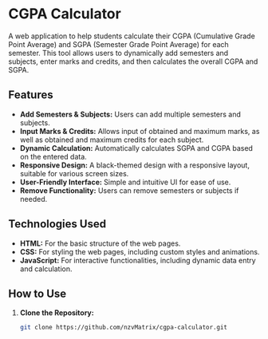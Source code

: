 # CGPA Calculator

A web application to help students calculate their CGPA (Cumulative Grade Point Average) and SGPA (Semester Grade Point Average) for each semester. This tool allows users to dynamically add semesters and subjects, enter marks and credits, and then calculates the overall CGPA and SGPA.

## Features

- **Add Semesters & Subjects:** Users can add multiple semesters and subjects.
- **Input Marks & Credits:** Allows input of obtained and maximum marks, as well as obtained and maximum credits for each subject.
- **Dynamic Calculation:** Automatically calculates SGPA and CGPA based on the entered data.
- **Responsive Design:** A black-themed design with a responsive layout, suitable for various screen sizes.
- **User-Friendly Interface:** Simple and intuitive UI for ease of use.
- **Remove Functionality:** Users can remove semesters or subjects if needed.

## Technologies Used

- **HTML:** For the basic structure of the web pages.
- **CSS:** For styling the web pages, including custom styles and animations.
- **JavaScript:** For interactive functionalities, including dynamic data entry and calculation.

## How to Use

1. **Clone the Repository:**
   ```bash
   git clone https://github.com/nzvMatrix/cgpa-calculator.git
